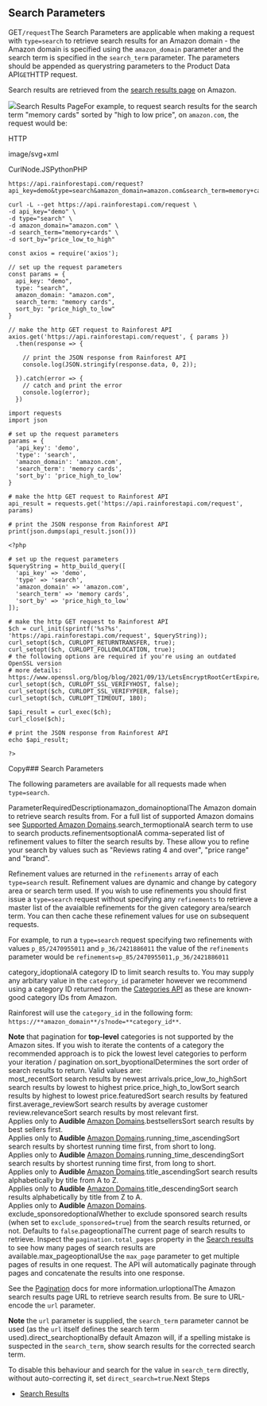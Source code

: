 Search Parameters
-----------------

GET`/request`The Search Parameters are applicable when making a request with `type=search` to retrieve search results for an Amazon domain - the Amazon domain is specified using the `amazon_domain` parameter and the search term is specified in the `search_term` parameter. The parameters should be appended as querystring parameters to the Product Data API`GET`HTTP request.

Search results are retrieved from the [search results page](https://www.amazon.com/s?k=memory+cards&s=price-desc-rank) on Amazon.

![](https://apiimages.imgix.net/rainforestapi/images/png/docs/search.png?auto=format&ixlib=react-9.5.1-beta.1&w=600)Search Results PageFor example, to request search results for the search term "memory cards" sorted by "high to low price", on `amazon.com`, the request would be:



HTTP



image/svg+xml
































CurlNode.JSPythonPHP
```
https://api.rainforestapi.com/request?api_key=demo&type=search&amazon_domain=amazon.com&search_term=memory+cards&sort_by=price_high_to_low
```

```
curl -L --get https://api.rainforestapi.com/request \
-d api_key="demo" \
-d type="search" \
-d amazon_domain="amazon.com" \
-d search_term="memory+cards" \
-d sort_by="price_low_to_high"
```

```
const axios = require('axios');

// set up the request parameters
const params = {
  api_key: "demo",
  type: "search",
  amazon_domain: "amazon.com",
  search_term: "memory cards",
  sort_by: "price_high_to_low"
}

// make the http GET request to Rainforest API
axios.get('https://api.rainforestapi.com/request', { params })
  .then(response => {

    // print the JSON response from Rainforest API
    console.log(JSON.stringify(response.data, 0, 2));

  }).catch(error => {
    // catch and print the error
    console.log(error);
  })
```

```
import requests
import json

# set up the request parameters
params = {
  'api_key': 'demo',
  'type': 'search',
  'amazon_domain': 'amazon.com',
  'search_term': 'memory cards',
  'sort_by': 'price_high_to_low'
}

# make the http GET request to Rainforest API
api_result = requests.get('https://api.rainforestapi.com/request', params)

# print the JSON response from Rainforest API
print(json.dumps(api_result.json()))
```

```
<?php
      
# set up the request parameters
$queryString = http_build_query([
  'api_key' => 'demo',
  'type' => 'search',
  'amazon_domain' => 'amazon.com',
  'search_term' => 'memory cards',
  'sort_by' => 'price_high_to_low'
]);

# make the http GET request to Rainforest API
$ch = curl_init(sprintf('%s?%s', 'https://api.rainforestapi.com/request', $queryString));
curl_setopt($ch, CURLOPT_RETURNTRANSFER, true);
curl_setopt($ch, CURLOPT_FOLLOWLOCATION, true);
# the following options are required if you're using an outdated OpenSSL version
# more details: https://www.openssl.org/blog/blog/2021/09/13/LetsEncryptRootCertExpire/
curl_setopt($ch, CURLOPT_SSL_VERIFYHOST, false);
curl_setopt($ch, CURLOPT_SSL_VERIFYPEER, false);
curl_setopt($ch, CURLOPT_TIMEOUT, 180);

$api_result = curl_exec($ch);
curl_close($ch);

# print the JSON response from Rainforest API
echo $api_result;

?>
```
Copy### Search Parameters

The following parameters are available for all requests made when `type=search`.

ParameterRequiredDescriptionamazon\_domainoptionalThe Amazon domain to retrieve search results from. For a full list of supported Amazon domains see [Supported Amazon Domains](/docs/product-data-api/reference/amazon-domains).search\_termoptionalA search term to use to search products.![]()refinementsoptionalA comma-seperated list of refinement values to filter the search results by. These allow you to refine your search by values such as "Reviews rating 4 and over", "price range" and "brand".  
  
Refinement values are returned in the `refinements` array of each `type=search` result. Refinement values are dynamic and change by category area or search term used. If you wish to use refinements you should first issue a `type=search` request without specifying any `refinements` to retrieve a master list of the avaialble refinements for the given category area/search term. You can then cache these refinement values for use on subsequent requests.  
  
For example, to run a `type=search` request specifying two refinements with values `p_85/2470955011` and `p_36/2421886011` the value of the `refinements` parameter would be `refinements=p_85/2470955011,p_36/2421886011`  
  
![]()category\_idoptionalA category ID to limit search results to. You may supply any arbitary value in the `category_id` parameter however we recommend using a category ID returned from the [Categories API](/docs/categories-api/overview) as these are known-good category IDs from Amazon.  
  
Rainforest will use the `category_id` in the following form: `https://**amazon_domain**/s?node=**category_id**`.  
  
**Note** that pagination for **top-level** categories is not supported by the Amazon sites. If you wish to iterate the contents of a category the recommended approach is to pick the lowest level categories to perform your iteration / pagination on.sort\_byoptionalDetermines the sort order of search results to return. Valid values are:  
most\_recentSort search results by newest arrivals.price\_low\_to\_highSort search results by lowest to highest price.price\_high\_to\_lowSort search results by highest to lowest price.featuredSort search results by featured first.average\_reviewSort search results by average customer review.relevanceSort search results by most relevant first.  
Applies only to **Audible** [Amazon Domains](/docs/product-data-api/reference/amazon-domains).bestsellersSort search results by best sellers first.  
Applies only to **Audible** [Amazon Domains](/docs/product-data-api/reference/amazon-domains).running\_time\_ascendingSort search results by shortest running time first, from short to long.  
Applies only to **Audible** [Amazon Domains](/docs/product-data-api/reference/amazon-domains).running\_time\_descendingSort search results by shortest running time first, from long to short.  
Applies only to **Audible** [Amazon Domains](/docs/product-data-api/reference/amazon-domains).title\_ascendingSort search results alphabetically by title from A to Z.  
Applies only to **Audible** [Amazon Domains](/docs/product-data-api/reference/amazon-domains).title\_descendingSort search results alphabetically by title from Z to A.  
Applies only to **Audible** [Amazon Domains](/docs/product-data-api/reference/amazon-domains).![]()exclude\_sponsoredoptionalWhether to exclude sponsored search results (when set to `exclude_sponsored=true`) from the search results returned, or not. Defaults to `false`.pageoptionalThe current page of search results to retrieve. Inspect the `pagination.total_pages` property in the [Search results](/docs/product-data-api/results/search) to see how many pages of search results are available.max\_pageoptionalUse the `max_page` parameter to get multiple pages of results in one request. The API will automatically paginate through pages and concatenate the results into one response.  
  
See the [Pagination](/docs/product-data-api/pagination) docs for more information.urloptionalThe Amazon search results page URL to retrieve search results from. Be sure to URL-encode the `url` parameter.  
  
**Note** the `url` parameter is supplied, the `search_term` parameter cannot be used (as the `url` itself defines the search term used).direct\_searchoptionalBy default Amazon will, if a spelling mistake is suspected in the `search_term`, show search results for the corrected search term.  
  
To disable this behaviour and search for the value in `search_term` directly, without auto-correcting it, set `direct_search=true`.Next Steps

* [Search Results](/docs/product-data-api/results/search)
